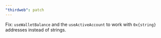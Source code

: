 ```yaml
---
"thirdweb": patch
---
```


Fix: `useWalletBalance` and the `useActiveAccount` to work with `0x{string}` addresses instead of strings.
